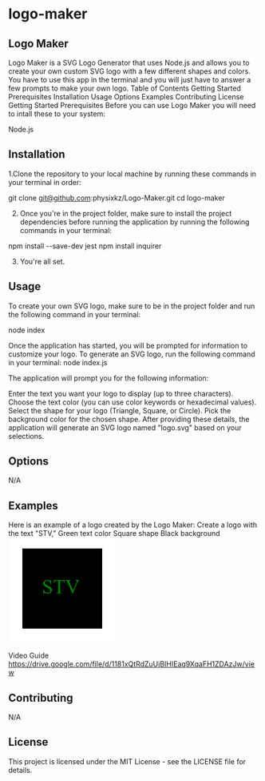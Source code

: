 # logo-maker

## Logo Maker
Logo Maker is a SVG Logo Generator that uses Node.js and allows you to create your own custom SVG logo with a few different shapes and colors. You have to use this app in the terminal and you will just have to answer a few prompts to make your own logo.
Table of Contents
Getting Started
Prerequisites
Installation
Usage
Options
Examples
Contributing
License
Getting Started
Prerequisites
Before you can use Logo Maker you will need to intall these to your system:

Node.js
## Installation
1.Clone the repository to your local machine by running these commands in your terminal in order:

git clone git@github.com:physixkz/Logo-Maker.git
cd logo-maker

2. Once you're in the project folder, make sure to install the project dependencies before running the application by running the following commands in your terminal:

npm install --save-dev jest
npm install inquirer

3. You're all set.
## Usage
To create your own SVG logo, make sure to be in the project folder and run the following command in your terminal:

node index

Once the application has started, you will be prompted for information to customize your logo.
To generate an SVG logo, run the following command in your terminal:
node index.js

The application will prompt you for the following information:

Enter the text you want your logo to display (up to three characters).
Choose the text color (you can use color keywords or hexadecimal values).
Select the shape for your logo (Triangle, Square, or Circle).
Pick the background color for the chosen shape.
After providing these details, the application will generate an SVG logo named "logo.svg" based on your selections.

## Options
N/A
## Examples
Here is an example of a logo created by the Logo Maker:
Create a logo with the text "STV,"
Green text color
Square shape
Black background
![Alt text](example.png)

Video Guide
https://drive.google.com/file/d/1181xQtRdZuUjBIHIEaq9XqaFH1ZDAzJw/view

## Contributing
N/A

## License
This project is licensed under the MIT License - see the LICENSE file for details.